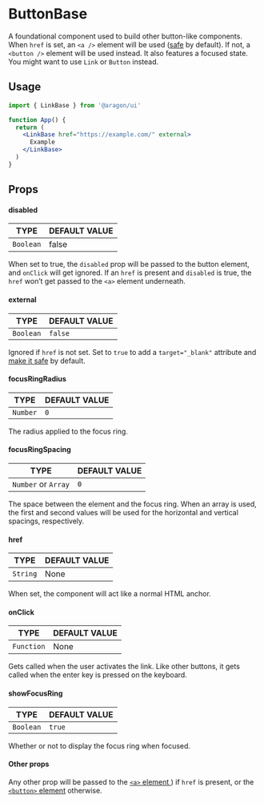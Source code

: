# ButtonBase

A foundational component used to build other button-like components. When `href` is set, an `<a />` element will be used ([safe](https://mathiasbynens.github.io/rel-noopener/) by default). If not, a `<button />` element will be used instead. It also features a focused state. You might want to use `Link` or `Button` instead.

## Usage <a href="#usage" id="usage"></a>

```jsx
import { LinkBase } from '@aragon/ui'

function App() {
  return (
    <LinkBase href="https://example.com/" external>
      Example
    </LinkBase>
  )
}
```

## Props <a href="#props" id="props"></a>

#### disabled <a href="#disabled" id="disabled"></a>

| TYPE      | DEFAULT VALUE |
| --------- | ------------- |
| `Boolean` | false         |

When set to true, the `disabled` prop will be passed to the button element, and `onClick` will get ignored. If an `href` is present and `disabled` is true, the `href` won’t get passed to the `<a>` element underneath.

#### external <a href="#external" id="external"></a>

| TYPE      | DEFAULT VALUE |
| --------- | ------------- |
| `Boolean` | `false`       |

Ignored if `href` is not set. Set to `true` to add a `target="_blank"` attribute and [make it safe](https://mathiasbynens.github.io/rel-noopener/) by default.

#### focusRingRadius <a href="#focusringradius" id="focusringradius"></a>

| TYPE     | DEFAULT VALUE |
| -------- | ------------- |
| `Number` | `0`           |

The radius applied to the focus ring.

#### focusRingSpacing <a href="#focusringspacing" id="focusringspacing"></a>

| TYPE                | DEFAULT VALUE |
| ------------------- | ------------- |
| `Number` or `Array` | `0`           |

The space between the element and the focus ring. When an array is used, the first and second values will be used for the horizontal and vertical spacings, respectively.

#### href <a href="#href" id="href"></a>

| TYPE     | DEFAULT VALUE |
| -------- | ------------- |
| `String` | None          |

When set, the component will act like a normal HTML anchor.

#### onClick <a href="#onclick" id="onclick"></a>

| TYPE       | DEFAULT VALUE |
| ---------- | ------------- |
| `Function` | None          |

Gets called when the user activates the link. Like other buttons, it gets called when the enter key is pressed on the keyboard.

#### showFocusRing <a href="#showfocusring" id="showfocusring"></a>

| TYPE      | DEFAULT VALUE |
| --------- | ------------- |
| `Boolean` | `true`        |

Whether or not to display the focus ring when focused.

#### Other props <a href="#other-props" id="other-props"></a>

Any other prop will be passed to the [`<a>` element ](https://developer.mozilla.org/en-US/docs/Web/HTML/Element/a)) if `href` is present, or the [`<button>` element](https://developer.mozilla.org/en-US/docs/Web/HTML/Element/button) otherwise.
